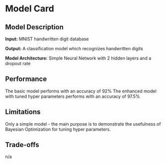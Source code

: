 # Model Card

## Model Description

**Input:** MNIST handwritten digit database

**Output:** A classification model which recognizes handwritten digits

**Model Architecture:** Simple Neural Network with 2 hidden layers and a dropout rate

## Performance

The basic model performs with an accuracy of 92%
The enhanced model with tuned hyper parameters performs with an accuracy of 97.5%

## Limitations

Only a simple model - the main purpose is to demonstrate the usefulness of Bayesian Optimization for tuning hyper parameters.

## Trade-offs

n/a
